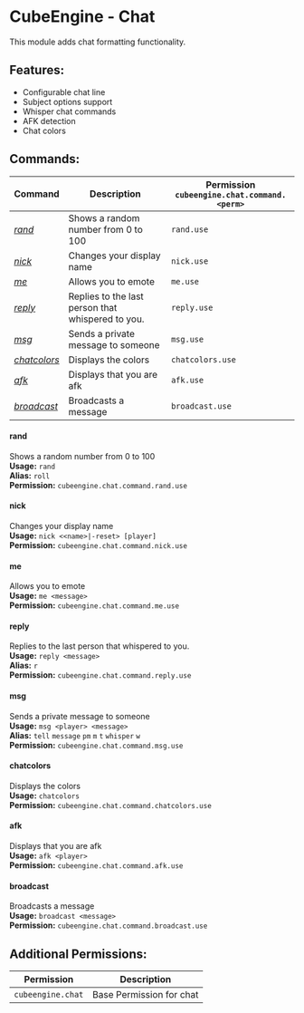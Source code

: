 # CubeEngine - Chat
This module adds chat formatting functionality.

## Features:
 - Configurable chat line
 - Subject options support
 - Whisper chat commands
 - AFK detection
 - Chat colors

## Commands:

| Command | Description | Permission<br>`cubeengine.chat.command.<perm>` |
| --- | --- | --- |
| [*rand*](#rand) | Shows a random number from 0 to 100 | `rand.use` |
| [*nick*](#nick) | Changes your display name | `nick.use` |
| [*me*](#me) | Allows you to emote | `me.use` |
| [*reply*](#reply) | Replies to the last person that whispered to you. | `reply.use` |
| [*msg*](#msg) | Sends a private message to someone | `msg.use` |
| [*chatcolors*](#chatcolors) | Displays the colors | `chatcolors.use` |
| [*afk*](#afk) | Displays that you are afk | `afk.use` |
| [*broadcast*](#broadcast) | Broadcasts a message | `broadcast.use` |

#### rand  
Shows a random number from 0 to 100  
**Usage:** `rand `  
**Alias:** `roll`  
**Permission:** `cubeengine.chat.command.rand.use`  
  

#### nick  
Changes your display name  
**Usage:** `nick <<name>|-reset> [player]`  
**Permission:** `cubeengine.chat.command.nick.use`  
  

#### me  
Allows you to emote  
**Usage:** `me <message>`  
**Permission:** `cubeengine.chat.command.me.use`  
  

#### reply  
Replies to the last person that whispered to you.  
**Usage:** `reply <message>`  
**Alias:** `r`  
**Permission:** `cubeengine.chat.command.reply.use`  
  

#### msg  
Sends a private message to someone  
**Usage:** `msg <player> <message>`  
**Alias:** `tell` `message` `pm` `m` `t` `whisper` `w`  
**Permission:** `cubeengine.chat.command.msg.use`  
  

#### chatcolors  
Displays the colors  
**Usage:** `chatcolors `  
**Permission:** `cubeengine.chat.command.chatcolors.use`  
  

#### afk  
Displays that you are afk  
**Usage:** `afk <player>`  
**Permission:** `cubeengine.chat.command.afk.use`  
  

#### broadcast  
Broadcasts a message  
**Usage:** `broadcast <message>`  
**Permission:** `cubeengine.chat.command.broadcast.use`  
  

## Additional Permissions:

| Permission | Description |
| --- | --- |
| `cubeengine.chat` | Base Permission for chat |
